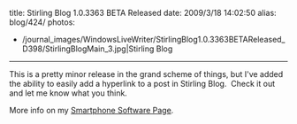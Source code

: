 title: Stirling Blog 1.0.3363 BETA Released
date: 2009/3/18 14:02:50
alias: blog/424/
photos:
- /journal_images/WindowsLiveWriter/StirlingBlog1.0.3363BETAReleased_D398/StirlingBlogMain_3.jpg|Stirling Blog
---
This is a pretty minor release in the grand scheme of things, but I've added the ability to easily add a hyperlink to a post in Stirling Blog.  Check it out and let me know what you think.

More info on my [Smartphone Software Page](/SmartphoneSoftware.aspx).